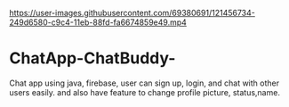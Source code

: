 
https://user-images.githubusercontent.com/69380691/121456734-249d6580-c9c4-11eb-88fd-fa6674859e49.mp4

# ChatApp-ChatBuddy-
Chat app using java, firebase, user can sign up, login, and chat with other users easily. and also have feature to change profile picture, status,name.


